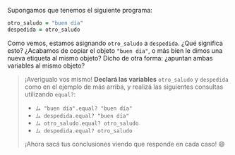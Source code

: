 Supongamos que tenemos el siguiente programa: 

```ruby
otro_saludo = "buen día"
despedida = otro_saludo
```

Como vemos, estamos asignando `otro_saludo` a `despedida`. ¿Qué significa esto? ¿Acabamos de copiar el objeto `"buen día"`, o más bien le dimos una nueva etiqueta al mismo objeto? Dicho de otra forma: ¿apuntan ambas variables al mismo objeto?

> ¡Averigualo vos mismo! **Declará las variables** `otro_saludo` y `despedida` como en el ejemplo de más arriba, y realizá las siguientes consultas utilizando `equal?`:
>
> * `ム "buen día".equal? "buen día"`
> * `ム despedida.equal? "buen día"`
> * `ム otro_saludo.equal? otro_saludo`
> * `ム despedida.equal? otro_saludo` 
> 
> ¡Ahora sacá tus conclusiones viendo que responde en cada caso! :smile: